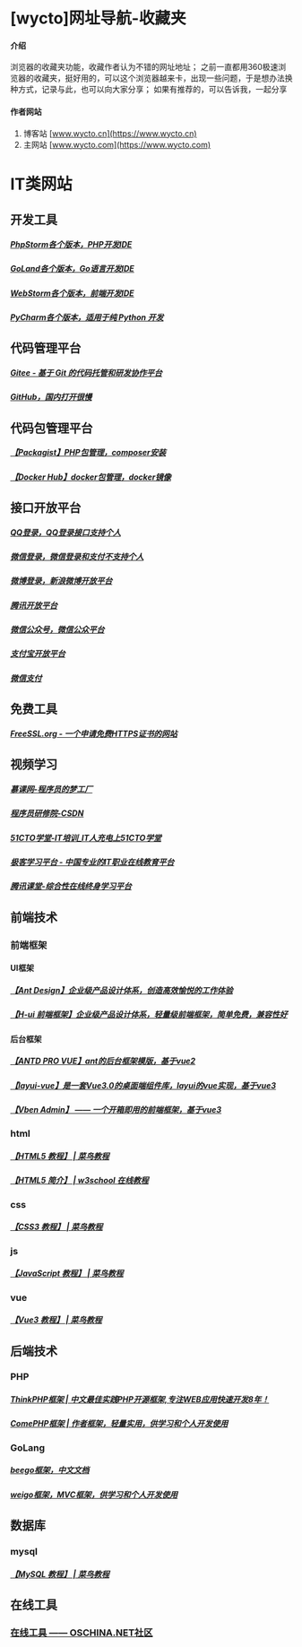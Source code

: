 # [wycto]网址导航-收藏夹

#### 介绍
浏览器的收藏夹功能，收藏作者认为不错的网址地址；
之前一直都用360极速浏览器的收藏夹，挺好用的，可以这个浏览器越来卡，出现一些问题，于是想办法换种方式，记录与此，也可以向大家分享；
如果有推荐的，可以告诉我，一起分享

#### 作者网站
1.  博客站 [www.wycto.cn](https://www.wycto.cn)
2.  主网站 [www.wycto.com](https://www.wycto.com) 

# IT类网站


## 开发工具
##### [PhpStorm各个版本，PHP开发IDE](https://www.jetbrains.com/zh-cn/phpstorm/download/other.html)
##### [GoLand各个版本，Go语言开发IDE](https://www.jetbrains.com/zh-cn/go/download/other.html)
##### [WebStorm各个版本，前端开发IDE](https://www.jetbrains.com/zh-cn/webstorm/download/other.html)
##### [PyCharm各个版本，适用于纯 Python 开发](https://www.jetbrains.com/zh-cn/pycharm/download/other.html)


## 代码管理平台
##### [Gitee - 基于 Git 的代码托管和研发协作平台](https://gitee.com/)
##### [GitHub，国内打开很慢](https://github.com/)


## 代码包管理平台
##### [【Packagist】PHP包管理，composer安装](https://packagist.org/)
##### [【Docker Hub】docker包管理，docker镜像](https://hub.docker.com/)


## 接口开放平台
##### [QQ登录，QQ登录接口支持个人](https://connect.qq.com/)
##### [微信登录，微信登录和支付不支持个人](https://open.weixin.qq.com/)
##### [微博登录，新浪微博开放平台](https://open.weibo.com/)
##### [腾讯开放平台](https://open.tencent.com/)
##### [微信公众号，微信公众平台](https://mp.weixin.qq.com/)
##### [支付宝开放平台](https://open.alipay.com/)
##### [微信支付](https://pay.weixin.qq.com)


## 免费工具
##### [FreeSSL.org - 一个申请免费HTTPS证书的网站](https://freessl.org/)

## 视频学习
##### [慕课网-程序员的梦工厂](https://www.imooc.com/)
##### [程序员研修院-CSDN](https://edu.csdn.net/)
##### [51CTO学堂-IT培训_IT人充电上51CTO学堂](https://edu.51cto.com/)
##### [极客学习平台 - 中国专业的IT职业在线教育平台](51CTO学堂-IT培训_IT人充电上51CTO学堂)
##### [腾讯课堂-综合性在线终身学习平台](https://ke.qq.com/)


## 前端技术
### 前端框架
#### UI框架
##### [【Ant Design】企业级产品设计体系，创造高效愉悦的工作体验](https://ant.design/index-cn)
##### [【H-ui 前端框架】企业级产品设计体系，轻量级前端框架，简单免费，兼容性好](http://www.h-ui.net/)

#### 后台框架
##### [【ANTD PRO VUE】ant的后台框架模版，基于vue2](https://pro.antdv.com/)
##### [【layui-vue】是一套Vue3.0的桌面端组件库，layui的vue实现，基于vue3](http://www.layui-vue.com/zh-CN/index)
##### [【Vben Admin】 —— 一个开箱即用的前端框架，基于vue3](https://vvbin.cn/doc-next/)

### html
##### [【HTML5 教程】 | 菜鸟教程](https://www.runoob.com/html/html5-intro.html)
##### [【HTML5 简介】 | w3school 在线教程](https://www.w3school.com.cn/html/html5_intro.asp)

### css
##### [【CSS3 教程】 | 菜鸟教程](https://www.runoob.com/css3/css3-tutorial.html)

### js
##### [【JavaScript 教程】 | 菜鸟教程](https://www.runoob.com/js/js-tutorial.html)

### vue
##### [【Vue3 教程】 | 菜鸟教程](https://www.runoob.com/vue3/vue3-tutorial.html)

## 后端技术
### PHP
##### [ThinkPHP框架 | 中文最佳实践PHP开源框架,专注WEB应用快速开发8年！](https://www.thinkphp.cn/)
##### [ComePHP框架 | 作者框架，轻量实用，供学习和个人开发使用](https://gitee.com/wycto/comephp)

### GoLang
##### [beego框架，中文文档](https://www.topgoer.com/beego%E6%A1%86%E6%9E%B6/)
##### [weigo框架，MVC框架，供学习和个人开发使用](https://gitee.com/wycto/weigo)

## 数据库
### mysql
##### [【MySQL 教程】 | 菜鸟教程](https://www.runoob.com/mysql/mysql-tutorial.html)

## 在线工具
### [在线工具 —— OSCHINA.NET社区](https://tool.oschina.net/)
